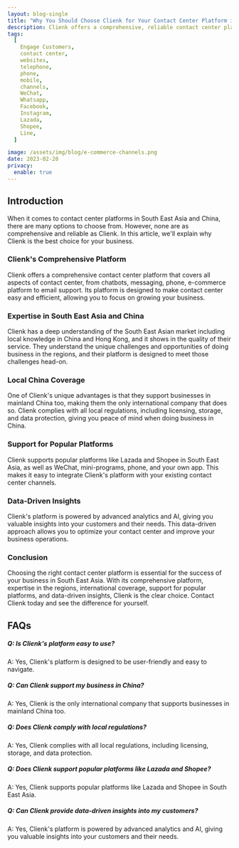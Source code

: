 ```yaml
---
layout: blog-single
title: "Why You Should Choose Clienk for Your Contact Center Platform in South East Asia and China"
description: Clienk offers a comprehensive, reliable contact center platform for South East Asia and China. Support for popular e-commerce platforms, data-driven insights, and local expertise. Contact us today.
tags:
  [
    Engage Customers,
    contact center,
    websites,
    telephone,
    phone,
    mobile,
    channels,
    WeChat,
    Whatsapp,
    Facebook,
    Instagram,
    Lazada,
    Shopee,
    Line,
  ]

image: /assets/img/blog/e-commerce-channels.png
date: 2023-02-20
privacy:
  enable: true
---
```


## Introduction

When it comes to contact center platforms in South East Asia and China, there are many options to choose from. However, none are as comprehensive and reliable as Clienk. In this article, we'll explain why Clienk is the best choice for your business.

### Clienk's Comprehensive Platform

Clienk offers a comprehensive contact center platform that covers all aspects of contact center, from chatbots, messaging, phone, e-commerce platform to email support. Its platform is designed to make contact center easy and efficient, allowing you to focus on growing your business.

### Expertise in South East Asia and China

Clienk has a deep understanding of the South East Asian market including local knowledge in China and Hong Kong, and it shows in the quality of their service. They understand the unique challenges and opportunities of doing business in the regions, and their platform is designed to meet those challenges head-on.

### Local China Coverage

One of Clienk's unique advantages is that they support businesses in mainland China too, making them the only international company that does so. Clienk complies with all local regulations, including licensing, storage, and data protection, giving you peace of mind when doing business in China.

### Support for Popular Platforms

Clienk supports popular platforms like Lazada and Shopee in South East Asia, as well as WeChat, mini-programs, phone, and your own app. This makes it easy to integrate Clienk's platform with your existing contact center channels.

### Data-Driven Insights

Clienk's platform is powered by advanced analytics and AI, giving you valuable insights into your customers and their needs. This data-driven approach allows you to optimize your contact center and improve your business operations.

### Conclusion

Choosing the right contact center platform is essential for the success of your business in South East Asia. With its comprehensive platform, expertise in the regions, international coverage, support for popular platforms, and data-driven insights, Clienk is the clear choice. Contact Clienk today and see the difference for yourself.

## FAQs

##### Q: Is Clienk's platform easy to use?

A: Yes, Clienk's platform is designed to be user-friendly and easy to navigate.

##### Q: Can Clienk support my business in China?

A: Yes, Clienk is the only international company that supports businesses in mainland China too.

##### Q: Does Clienk comply with local regulations?

A: Yes, Clienk complies with all local regulations, including licensing, storage, and data protection.

##### Q: Does Clienk support popular platforms like Lazada and Shopee?

A: Yes, Clienk supports popular platforms like Lazada and Shopee in South East Asia.

##### Q: Can Clienk provide data-driven insights into my customers?

A: Yes, Clienk's platform is powered by advanced analytics and AI, giving you valuable insights into your customers and their needs.
